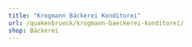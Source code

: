 ```yaml
---
title: "Krogmann Bäckerei Konditorei"
url: /quakenbrueck/krogmann-baeckerei-konditorei/
shop: Bäckerei
---
```

